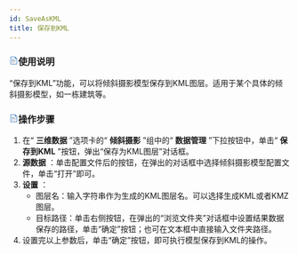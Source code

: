 ```yaml
---
id: SaveAsKML
title: 保存到KML  
---  
```

### ![](../../../img/read.gif)使用说明

“保存到KML”功能，可以将倾斜摄影模型保存到KML图层。适用于某个具体的倾斜摄影模型，如一栋建筑等。

### ![](../../../img/read.gif)操作步骤

  1. 在“ **三维数据** ”选项卡的“ **倾斜摄影** ”组中的“ **数据管理** ”下拉按钮中，单击“ **保存到KML** ”按钮，弹出“保存为KML图层”对话框。
  2. **源数据** ：单击配置文件后的按钮，在弹出的对话框中选择倾斜摄影模型配置文件，单击“打开”即可。
  3. **设置** ：
      * 图层名：输入字符串作为生成的KML图层名。可以选择生成KML或者KMZ图层。
      * 目标路径：单击右侧按钮，在弹出的“浏览文件夹”对话框中设置结果数据保存的路径，单击“确定”按钮；也可在文本框中直接输入文件夹路径。
  4. 设置完以上参数后，单击“确定”按钮，即可执行模型保存到KML的操作。





